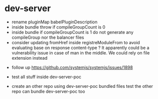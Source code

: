 # dev-server

- rename pluginMap babelPluginDescription
- inside bundle throw if compileGroupCount is 0
- inside bundle if compileGroupCount is 1 do not generate any compileGroup
  nor the balancer files
- consider updating fromHref inside registreModuleFrom to
  avoid evaluating base on response content-type ?
  It apparently could be a vulnerability issue in case of man in the middle. We could rely on file extension instead

* follow up https://github.com/systemjs/systemjs/issues/1898
* test all stuff inside dev-server-poc

* create an other repo using dev-server-poc bundled files
  test the other repo can bundle dev-server-poc too
